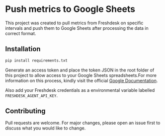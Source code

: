 # Push metrics to Google Sheets

This project was created to pull metrics from Freshdesk on specific intervals and push them to Google Sheets after processing the data in correct format.

## Installation

```bash
pip install requirements.txt
```
Generate an access token and place the token JSON in the root folder of this project to allow access to your Google Sheets spreadsheets.For more information on this process, kindly visit the official [Google Documentation](https://developers.google.com/identity/protocols/oauth2#2.-obtain-an-access-token-from-the-google-authorization-server.).

Also add your Freshdesk credentials as a environmental variable labelled `FRESHDESK_AGENT_API_KEY`.

## Contributing
Pull requests are welcome. For major changes, please open an issue first to discuss what you would like to change.